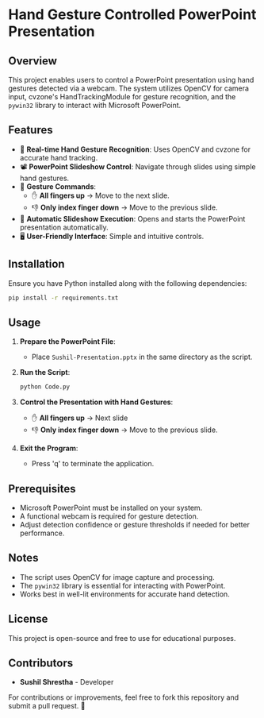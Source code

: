 # Hand Gesture Controlled PowerPoint Presentation

## Overview
This project enables users to control a PowerPoint presentation using hand gestures detected via a webcam. The system utilizes OpenCV for camera input, cvzone's HandTrackingModule for gesture recognition, and the `pywin32` library to interact with Microsoft PowerPoint.

## Features
- 🎥 **Real-time Hand Gesture Recognition**: Uses OpenCV and cvzone for accurate hand tracking.
- 📽️ **PowerPoint Slideshow Control**: Navigate through slides using simple hand gestures.
- 🤚 **Gesture Commands**:
  - ✋ **All fingers up** → Move to the next slide.
  - 👎 **Only index finger down** → Move to the previous slide.
- 🔄 **Automatic Slideshow Execution**: Opens and starts the PowerPoint presentation automatically.
- 🖥️ **User-Friendly Interface**: Simple and intuitive controls.

## Installation
Ensure you have Python installed along with the following dependencies:

```bash
pip install -r requirements.txt
```

## Usage
1. **Prepare the PowerPoint File**:
   - Place `Sushil-Presentation.pptx` in the same directory as the script.

2. **Run the Script**:
   ```bash
   python Code.py
   ```

3. **Control the Presentation with Hand Gestures**:
   - ✋ **All fingers up** → Next slide
   - 👎 **Only index finger down** → Move to the previous slide.

4. **Exit the Program**:
   - Press 'q' to terminate the application.

## Prerequisites
- Microsoft PowerPoint must be installed on your system.
- A functional webcam is required for gesture detection.
- Adjust detection confidence or gesture thresholds if needed for better performance.

## Notes
- The script uses OpenCV for image capture and processing.
- The `pywin32` library is essential for interacting with PowerPoint.
- Works best in well-lit environments for accurate hand detection.

## License
This project is open-source and free to use for educational purposes.

## Contributors
- **Sushil Shrestha** - Developer

For contributions or improvements, feel free to fork this repository and submit a pull request. 🚀

